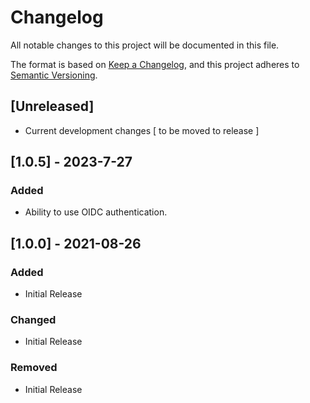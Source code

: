 # Changelog
All notable changes to this project will be documented in this file.

The format is based on [Keep a Changelog](https://keepachangelog.com/en/1.0.0/),
and this project adheres to [Semantic Versioning](https://semver.org/spec/v2.0.0.html).

## [Unreleased]
 - Current development changes [ to be moved to release ]

## [1.0.5] - 2023-7-27
### Added
 - Ability to use OIDC authentication.

## [1.0.0] - 2021-08-26
### Added
 - Initial Release
### Changed
 - Initial Release
### Removed
 - Initial Release